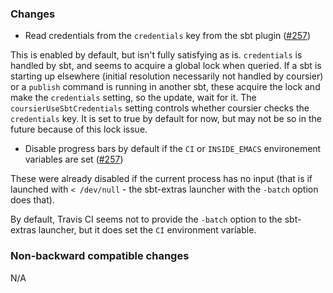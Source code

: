 ### Changes

* Read credentials from the `credentials` key from the sbt plugin ([#257])

This is enabled by default, but isn't fully satisfying as is. `credentials`
is handled by sbt, and seems to acquire a global lock when queried. If a
sbt is starting up elsewhere (initial resolution necessarily not handled by coursier)
or a `publish` command is running in another sbt, these acquire the lock and make the
`credentials` setting, so the update, wait for it. The `coursierUseSbtCredentials` setting
controls whether coursier checks the `credentials` key. It is set to true by
default for now, but may not be so in the future because of this lock issue.

* Disable progress bars by default if the `CI` or `INSIDE_EMACS` environement
variables are set ([#257])

These were already disabled if the current process has no input (that is if
launched with `< /dev/null` - the sbt-extras launcher with the `-batch` option
does that).

By default, Travis CI seems not to provide the `-batch` option to the sbt-extras
launcher, but it does set the `CI` environment variable.

[#257]: https://github.com/alexarchambault/coursier/pull/257

### Non-backward compatible changes

N/A
